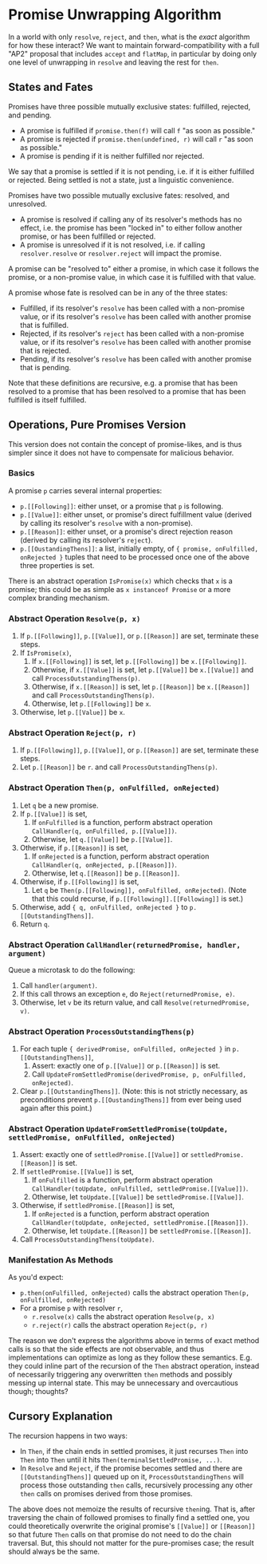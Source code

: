 # Promise Unwrapping Algorithm

In a world with only `resolve`, `reject`, and `then`, what is the *exact* algorithm for how these interact? We want to maintain forward-compatibility with a full "AP2" proposal that includes `accept` and `flatMap`, in particular by doing only one level of unwrapping in `resolve` and leaving the rest for `then`.

## States and Fates

Promises have three possible mutually exclusive states: fulfilled, rejected, and pending.

- A promise is fulfilled if `promise.then(f)` will call `f` "as soon as possible."
- A promise is rejected if `promise.then(undefined, r)` will call `r` "as soon as possible."
- A promise is pending if it is neither fulfilled nor rejected.

We say that a promise is settled if it is not pending, i.e. if it is either fulfilled or rejected. Being settled is not a state, just a linguistic convenience.

Promises have two possible mutually exclusive fates: resolved, and unresolved.

- A promise is resolved if calling any of its resolver's methods has no effect, i.e. the promise has been "locked in" to either follow another promise, or has been fulfilled or rejected.
- A promise is unresolved if it is not resolved, i.e. if calling `resolver.resolve` or `resolver.reject` will impact the promise.

A promise can be "resolved to" either a promise, in which case it follows the promise, or a non-promise value, in which case it is fulfilled with that value.

A promise whose fate is resolved can be in any of the three states:

- Fulfilled, if its resolver's `resolve` has been called with a non-promise value, or if its resolver's `resolve` has been called with another promise that is fulfilled.
- Rejected, if its resolver's `reject` has been called with a non-promise value, or if its resolver's `resolve` has been called with another promise that is rejected.
- Pending, if its resolver's `resolve` has been called with another promise that is pending.

Note that these definitions are recursive, e.g. a promise that has been resolved to a promise that has been resolved to a promise that has been fulfilled is itself fulfilled.

## Operations, Pure Promises Version

This version does not contain the concept of promise-likes, and is thus simpler since it does not have to compensate for malicious behavior.

### Basics

A promise `p` carries several internal properties:

- `p.[[Following]]`: either unset, or a promise that `p` is following.
- `p.[[Value]]`: either unset, or promise's direct fulfillment value (derived by calling its resolver's `resolve` with a non-promise).
- `p.[[Reason]]`: either unset, or a promise's direct rejection reason (derived by calling its resolver's `reject`).
- `p.[[OustandingThens]]`: a list, initially empty, of `{ promise, onFulfilled, onRejected }` tuples that need to be processed once one of the above three properties is set.

There is an abstract operation `IsPromise(x)` which checks that `x` is a promise; this could be as simple as `x instanceof Promise` or a more complex branding mechanism.

### Abstract Operation `Resolve(p, x)`

1. If `p.[[Following]]`, `p.[[Value]]`, or `p.[[Reason]]` are set, terminate these steps.
1. If `IsPromise(x)`,
   1. If `x.[[Following]]` is set, let `p.[[Following]]` be `x.[[Following]]`.
   1. Otherwise, if `x.[[Value]]` is set, let `p.[[Value]]` be `x.[[Value]]` and call `ProcessOutstandingThens(p)`.
   1. Otherwise, if `x.[[Reason]]` is set, let `p.[[Reason]]` be `x.[[Reason]]` and call `ProcessOutstandingThens(p)`.
   1. Otherwise, let `p.[[Following]]` be `x`.
1. Otherwise, let `p.[[Value]]` be `x`.

### Abstract Operation `Reject(p, r)`

1. If `p.[[Following]]`, `p.[[Value]]`, or `p.[[Reason]]` are set, terminate these steps.
1. Let `p.[[Reason]]` be `r`. and call `ProcessOutstandingThens(p)`.

### Abstract Operation `Then(p, onFulfilled, onRejected)`

1. Let `q` be a new promise.
1. If `p.[[Value]]` is set,
   1. If `onFulfilled` is a function, perform abstract operation `CallHandler(q, onFulfilled, p.[[Value]])`.
   1. Otherwise, let `q.[[Value]]` be `p.[[Value]]`.
1. Otherwise, if `p.[[Reason]]` is set,
   1. If `onRejected` is a function, perform abstract operation `CallHandler(q, onRejected, p.[[Reason]])`.
   1. Otherwise, let `q.[[Reason]]` be `p.[[Reason]]`.
1. Otherwise, if `p.[[Following]]` is set,
   1. Let `q` be `Then(p.[[Following]], onFulfilled, onRejected)`. (Note that this could recurse, if `p.[[Following]].[[Following]]` is set.)
1. Otherwise, add `{ q, onFulfilled, onRejected }` to `p.[[OutstandingThens]]`.
1. Return `q`.

### Abstract Operation `CallHandler(returnedPromise, handler, argument)`

Queue a microtask to do the following:

1. Call `handler(argument)`.
1. If this call throws an exception `e`, do `Reject(returnedPromise, e)`.
1. Otherwise, let `v` be its return value, and call `Resolve(returnedPromise, v)`.

### Abstract Operation `ProcessOutstandingThens(p)`

1. For each tuple `{ derivedPromise, onFulfilled, onRejected }` in `p.[[OutstandingThens]]`,
   1. Assert: exactly one of `p.[[Value]]` or `p.[[Reason]]` is set.
   1. Call `UpdateFromSettledPromise(derivedPromise, p, onFulfilled, onRejected)`.
1. Clear `p.[[OutstandingThens]]`. (Note: this is not strictly necessary, as preconditions prevent `p.[[OustandingThens]]` from ever being used again after this point.)

### Abstract Operation `UpdateFromSettledPromise(toUpdate, settledPromise, onFulfilled, onRejected)`

1. Assert: exactly one of `settledPromise.[[Value]]` or `settledPromise.[[Reason]]` is set.
1. If `settledPromise.[[Value]]` is set,
   1. If `onFulfilled` is a function, perform abstract operation `CallHandler(toUpdate, onFulfilled, settledPromise.[[Value]])`.
   1. Otherwise, let `toUpdate.[[Value]]` be `settledPromise.[[Value]]`.
1. Otherwise, if `settledPromise.[[Reason]]` is set,
   1. If `onRejected` is a function, perform abstract operation `CallHandler(toUpdate, onRejected, settledPromise.[[Reason]])`.
   1. Otherwise, let `toUpdate.[[Reason]]` be `settledPromise.[[Reason]]`.
1. Call `ProcessOutstandingThens(toUpdate)`.

### Manifestation As Methods

As you'd expect:

- `p.then(onFulfilled, onRejected)` calls the abstract operation `Then(p, onFulfilled, onRejected)`
- For a promise `p` with resolver `r`,
  - `r.resolve(x)` calls the abstract operation `Resolve(p, x)`
  - `r.reject(r)` calls the abstract operation `Reject(p, r)`

The reason we don't express the algorithms above in terms of exact method calls is so that the side effects are not observable, and thus implementations can optimize as long as they follow these semantics. E.g. they could inline part of the recursion of the `Then` abstract operation, instead of necessarily triggering any overwritten `then` methods and possibly messing up internal state. This may be unnecessary and overcautious though; thoughts?

## Cursory Explanation

The recursion happens in two ways:

- In `Then`, if the chain ends in settled promises, it just recurses `Then` into `Then` into `Then` until it hits `Then(terminalSettledPromise, ...)`.
- In `Resolve` and `Reject`, if the promise becomes settled and there are `[[OutstandingThens]]` queued up on it, `ProcessOutstandingThens` will process those outstanding `then` calls, recursively processing any other `then` calls on promises derived from those promises.

The above does not memoize the results of recursive `then`ing. That is, after traversing the chain of followed promises to finally find a settled one, you could theoretically overwrite the original promise's `[[Value]]` or `[[Reason]]` so that future `Then` calls on that promise do not need to do the chain traversal. But, this should not matter for the pure-promises case; the result should always be the same.
